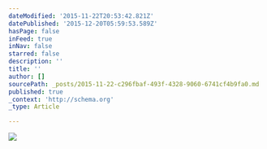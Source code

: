 ```yaml
---
dateModified: '2015-11-22T20:53:42.821Z'
datePublished: '2015-12-20T05:59:53.589Z'
hasPage: false
inFeed: true
inNav: false
starred: false
description: ''
title: ''
author: []
sourcePath: _posts/2015-11-22-c296fbaf-493f-4328-9060-6741cf4b9fa0.md
published: true
_context: 'http://schema.org'
_type: Article

---
```

![](https://the-grid-user-content.s3-us-west-2.amazonaws.com/964eaa34-edc4-4936-98c5-5257c78e6f71.jpg)